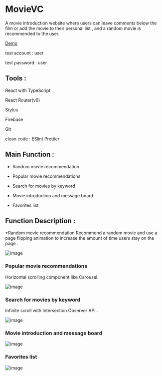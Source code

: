 # MovieVC

A movie introduction website where users can leave comments below the film or add the movie to their personal list , and a random movie is recommended to the user.

[Demo](https://chungyee-movieviewcontroller.web.app/ "link")


test account : user

test password : user


## Tools :

React with TypeScript

React Router(v6)

Stylus

Firebase

Git

clean code : ESlint Prettier


## Main Function :

* Random movie recommendation

* Popular movie recommendations

* Search for movies by keyword

* Movie introduction and message board

* Favorites list


## Function Description :

*Random movie recommendation
Recommend a random movie and use a page flipping animation to increase the amount of time users stay on the page .

![image](https://nash15963.github.io/MovieVC/img/Random_movie_recommendation_AdobeExpress.gif)


### Popular movie recommendations

Horizontal scrolling component like Carousel.

![image](https://nash15963.github.io/MovieVC/img/Popular_movie_recommendations_AdobeExpress.gif)


### Search for movies by keyword

Infinite scroll with Intersection Observer API .

![image](https://nash15963.github.io/MovieVC/img/Infinite_scroll_AdobeExpress.gif)


### Movie introduction and message board

![image](https://nash15963.github.io/MovieVC/img/messageboard_AdobeExpress.gif)


### Favorites list

![image](https://nash15963.github.io/MovieVC/img/Lists_AdobeExpress.gif)



